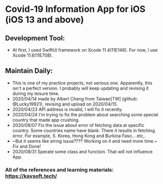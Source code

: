 # Covid-19 Information App for iOS (iOS 13 and above)

## Development Tool:
  * At first, I used SwiftUI framework on Xcode 11.4(11E146). For now, I use Xcode 11.6(11E708). <br>

## Maintain Daily:
  * This is one of my practice projects, not serious one. Apparently, this isn't a perfect version. I probably will keep updating and revising it during my leisure time.<br>
  * 2020/04/14 made by Albert Cheng from Taiwan[TW] (github: @Lucky19921), revising and upload on 2020/04/15.<br>
  * 2020/04/23 API address is invalid, I will fix it recently.<br>
  * 2020/04/24 I'm trying to fix the problem about searching some special country that made app crushing.<br>
  * 2020/08/07 Fix the issue about error of fetching data at specific country. Some countries name have blank. There it results in fetching error. For example, S. Korea, Hong Kong and Burkina Faso... etc,.<br>
  * ~But it seems like string issue???? Working on it and need more time.~ Fix and Done!<br>
  * 2020/08/31 Sperate some class and function. That will not influence App.<br>
    
### All of the references and learning materials: https://kavsoft.tech/
